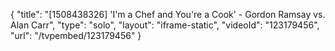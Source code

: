 {
    "title": "[1508438326] 'I'm a Chef and You're a Cook' - Gordon Ramsay vs. Alan Carr",
    "type": "solo",
    "layout": "iframe-static",
    "videoId": "123179456",
    "url": "\/tvpembed\/123179456"
}